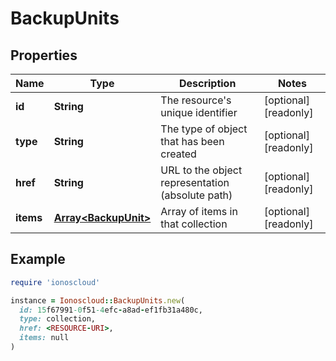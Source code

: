 # BackupUnits

## Properties

| Name | Type | Description | Notes |
| ---- | ---- | ----------- | ----- |
| **id** | **String** | The resource&#39;s unique identifier | [optional][readonly] |
| **type** | **String** | The type of object that has been created | [optional][readonly] |
| **href** | **String** | URL to the object representation (absolute path) | [optional][readonly] |
| **items** | [**Array&lt;BackupUnit&gt;**](BackupUnit.md) | Array of items in that collection | [optional][readonly] |

## Example

```ruby
require 'ionoscloud'

instance = Ionoscloud::BackupUnits.new(
  id: 15f67991-0f51-4efc-a8ad-ef1fb31a480c,
  type: collection,
  href: <RESOURCE-URI>,
  items: null
)
```


